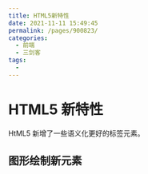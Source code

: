 ```yaml
---
title: HTML5新特性
date: 2021-11-11 15:49:45
permalink: /pages/900823/
categories:
  - 前端
  - 三剑客
tags:
  -
---
```


# HTML5 新特性

HtML5 新增了一些语义化更好的标签元素。

## 图形绘制<canvas>新元素
